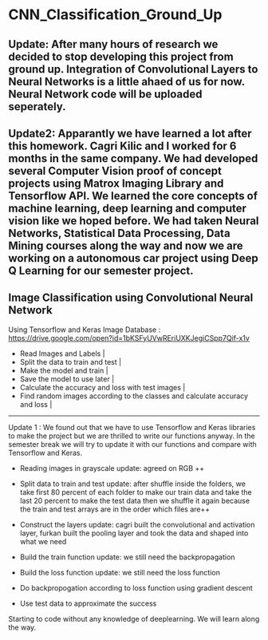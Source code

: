 # CNN_Classification_Ground_Up
Update: After many hours of research we decided to stop developing this project from ground up. Integration of Convolutional Layers to Neural Networks is a little ahaed of us for now. Neural Network code will be uploaded seperately.
---
Update2: Apparantly we have learned a lot after this homework. Cagri Kilic and I worked for 6 months in the same company. We had developed several Computer Vision proof of concept projects using Matrox Imaging Library and Tensorflow API. We learned the core concepts of machine learning, deep learning and computer vision like we hoped before. We had taken Neural Networks, Statistical Data Processing, Data Mining courses along the way and now we are working on a autonomous car project using Deep Q Learning for our semester project. 
---

Image Classification using Convolutional Neural Network
-------------------------------------------------------
Using Tensorflow and Keras 
Image Database : https://drive.google.com/open?id=1bKSFyUVwREriUXKJegiCSpp7Qif-x1v   
   * Read Images and Labels                                                        |
   * Split the data to train and test                                              |
   * Make the model and train                                                      |
   * Save the model to use later                                                   |
   * Calculate the accuracy and loss with test images                              |
   * Find random images according to the classes and calculate accuracy and loss   |
   
---------------------------------------------------------------------------------


Update 1 : We found out that we have to use Tensorflow and Keras libraries to make the project but we are thrilled to write our functions            anyway. In the semester break we will try to update it with our functions and compare with Tensorflow and Keras.

  * Reading images in grayscale 
   update: agreed on RGB ++
   
  * Split data to train and test
   update: after shuffle inside the folders, we take first 80 percent of each folder to make our train data and take the last 20 percent              to make the test data then we shuffle it again because the train and test arrays are in the order which files are++
  
  * Construct the layers
   update: cagri built the convolutional and activation layer, furkan built the pooling layer and took the data and shaped into what we              need
   
  * Build the train function
   update: we still need the backpropagation
  
  * Build the loss function
   update: we still need the loss function
  * Do backpropogation according to loss function using gradient descent
   
  * Use test data to approximate the success
  
Starting to code without any knowledge of deeplearning. We will learn along the way.

